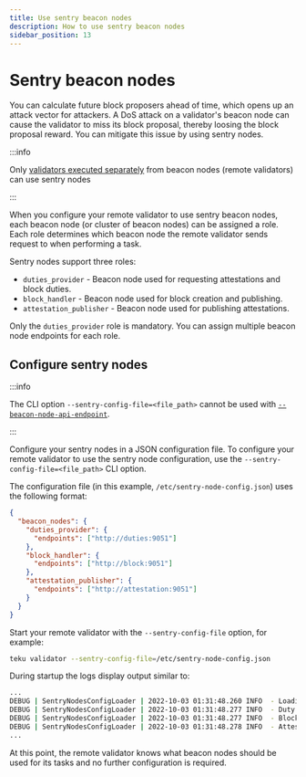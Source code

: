 ```yaml
---
title: Use sentry beacon nodes
description: How to use sentry beacon nodes
sidebar_position: 13
---
```


# Sentry beacon nodes

You can calculate future block proposers ahead of time, which opens up an attack vector for attackers. A DoS attack on a validator's beacon node can cause the validator to miss its block proposal, thereby loosing the block proposal reward. You can mitigate this issue by using sentry nodes.

:::info

Only [validators executed separately](Get-Started/Run-Teku.md#run-the-clients-separately) from beacon nodes (remote validators) can use sentry nodes

:::

When you configure your remote validator to use sentry beacon nodes, each beacon node (or cluster of beacon nodes) can be assigned a role. Each role determines which beacon node the remote validator sends request to when performing a task.

Sentry nodes support three roles:

- `duties_provider` - Beacon node used for requesting attestations and block duties.
- `block_handler` - Beacon node used for block creation and publishing.
- `attestation_publisher` - Beacon node used for publishing attestations.

Only the `duties_provider` role is mandatory. You can assign multiple beacon node endpoints for each role.

## Configure sentry nodes

:::info

The CLI option `--sentry-config-file=<file_path>` cannot be used with [`--beacon-node-api-endpoint`](../Reference/CLI/Subcommands/Validator-Client.md#beacon-node-api-endpoint).

:::

Configure your sentry nodes in a JSON configuration file. To configure your remote validator to use the sentry node configuration, use the `--sentry-config-file=<file_path>` CLI option.

The configuration file (in this example, `/etc/sentry-node-config.json`) uses the following format:

```json
{
  "beacon_nodes": {
    "duties_provider": {
      "endpoints": ["http://duties:9051"]
    },
    "block_handler": {
      "endpoints": ["http://block:9051"]
    },
    "attestation_publisher": {
      "endpoints": ["http://attestation:9051"]
    }
  }
}
```

Start your remote validator with the `--sentry-config-file` option, for example:

```bash
teku validator --sentry-config-file=/etc/sentry-node-config.json
```

During startup the logs display output similar to:

```bash
...
DEBUG | SentryNodesConfigLoader | 2022-10-03 01:31:48.260 INFO  - Loading sentry nodes configuration from /etc/sentry-node-config.json
DEBUG | SentryNodesConfigLoader | 2022-10-03 01:31:48.277 INFO  - Duty provider beacon nodes: http://duties:9051
DEBUG | SentryNodesConfigLoader | 2022-10-03 01:31:48.277 INFO  - Block handler beacon nodes: http://block:9051
DEBUG | SentryNodesConfigLoader | 2022-10-03 01:31:48.278 INFO  - Attestation publisher beacon nodes: http://attestation:9051
...
```

At this point, the remote validator knows what beacon nodes should be used for its tasks and no further configuration is required.
